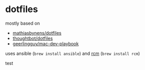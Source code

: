 # dotfiles

mostly based on 
- [mathiasbynens/dotfiles](https://github.com/mathiasbynens/dotfiles)
- [thoughtbot/dotfiles](https://github.com/thoughtbot/dotfiles)
- [geerlingguy/mac-dev-playbook](https://github.com/geerlingguy/mac-dev-playbook)

uses ansible (`brew install ansible`) and [rcm](https://github.com/thoughtbot/rcm) (`brew install rcm`)

test
